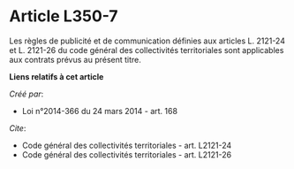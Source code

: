 # Article L350-7

Les règles de publicité et de communication définies aux articles L. 2121-24 et L. 2121-26 du code général des collectivités
territoriales sont applicables aux contrats prévus au présent titre.

**Liens relatifs à cet article**

_Créé par_:

  - Loi n°2014-366 du 24 mars 2014 - art. 168

_Cite_:

  - Code général des collectivités territoriales - art. L2121-24
  - Code général des collectivités territoriales - art. L2121-26

